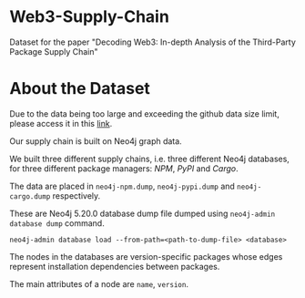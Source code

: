 # Web3-Supply-Chain
Dataset for the paper "Decoding Web3: In-depth Analysis of the Third-Party Package Supply Chain"

# About the Dataset
Due to the data being too large and exceeding the github data size limit, please access it in this [link](https://zenodo.org/records/12593394).



Our supply chain is built on Neo4j graph data. 

We built three different supply chains, i.e. three different Neo4j databases, 
for three different package managers: _NPM_, _PyPI_ and _Cargo_. 

The data are placed in `neo4j-npm.dump`, `neo4j-pypi.dump` and `neo4j-cargo.dump` respectively. 

These are Neo4j 5.20.0 database dump file dumped using `neo4j-admin database dump` command.
```
neo4j-admin database load --from-path=<path-to-dump-file> <database>
```

The nodes in the databases are version-specific packages whose edges represent installation dependencies between packages.

The main attributes of a node are `name`, `version`.
